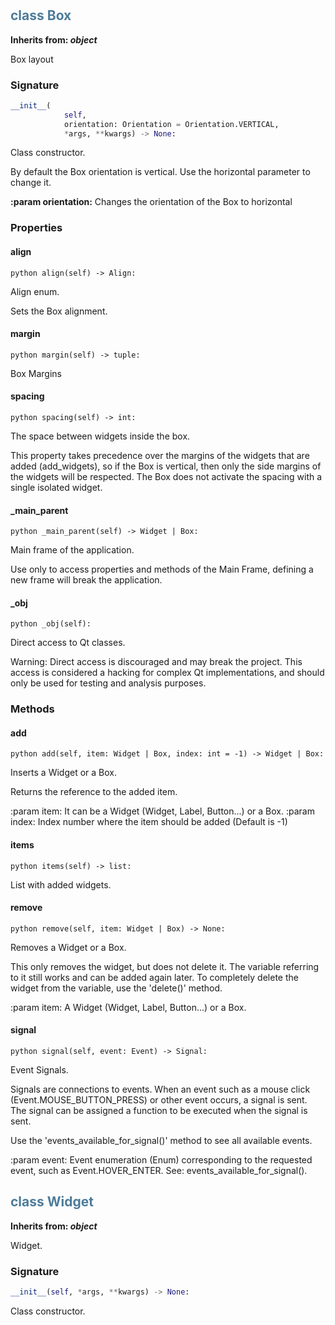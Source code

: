 #  

## <h2 style="color: #4d7c99;">class Box</h2>


**Inherits from: _object_**

Box layout


### Signature

```python
__init__(
            self,
            orientation: Orientation = Orientation.VERTICAL,
            *args, **kwargs) -> None:
```

Class constructor.

  By default the Box orientation is vertical. Use the horizontal 
  parameter to change it.

  
**:param orientation:** Changes the orientation of the Box to horizontal
  


### Properties


#### align

```python align(self) -> Align:```

Align enum.

  Sets the Box alignment.
  

#### margin

```python margin(self) -> tuple:```

Box Margins

#### spacing

```python spacing(self) -> int:```


  The space between widgets inside the box.

  This property takes precedence over the margins of the widgets that 
  are added (add_widgets), so if the Box is vertical, then only the side 
  margins of the widgets will be respected. The Box does not activate 
  the spacing with a single isolated widget.
  

#### _main_parent

```python _main_parent(self) -> Widget | Box:```

Main frame of the application.

  Use only to access properties and methods of the Main Frame, defining a 
  new frame will break the application.
  

#### _obj

```python _obj(self):```

Direct access to Qt classes.

  Warning: Direct access is discouraged and may break the project. 
  This access is considered a hacking for complex Qt implementations, 
  and should only be used for testing and analysis purposes.
  


### Methods


#### add

```python add(self, item: Widget | Box, index: int = -1) -> Widget | Box:```

Inserts a Widget or a Box.

  Returns the reference to the added item.
  
  :param item: It can be a Widget (Widget, Label, Button...) or a Box.
  :param index: Index number where the item should be added 
   (Default is -1)
  

#### items

```python items(self) -> list:```

List with added widgets.

#### remove

```python remove(self, item: Widget | Box) -> None:```

Removes a Widget or a Box.

  This only removes the widget, but does not delete it. The variable 
  referring to it still works and can be added again later. To 
  completely delete the widget from the variable, use the 'delete()' 
  method.

  :param item: A Widget (Widget, Label, Button...) or a Box.
  

#### signal

```python signal(self, event: Event) -> Signal:```

Event Signals.

  Signals are connections to events. When an event such as a mouse 
  click (Event.MOUSE_BUTTON_PRESS) or other event occurs, a signal is 
  sent. The signal can be assigned a function to be executed when the 
  signal is sent.

  Use the 'events_available_for_signal()' method to see all available 
  events.

  :param event:
   Event enumeration (Enum) corresponding to the requested event, 
   such as Event.HOVER_ENTER. See: events_available_for_signal().
  


## <h2 style="color: #4d7c99;">class Widget</h2>


**Inherits from: _object_**

Widget.


### Signature

```python
__init__(self, *args, **kwargs) -> None:
```

Class constructor.
